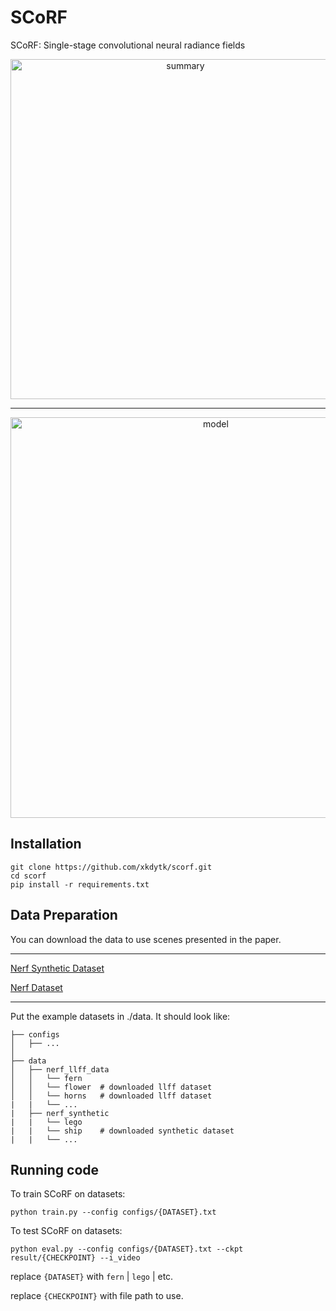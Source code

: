 # SCoRF

SCoRF: Single-stage convolutional neural radiance fields

<p align="center">
  <img width="544" alt="summary" src="https://github.com/user-attachments/assets/f63e9b44-d25c-4938-9ada-0fc7f7b0271e">
</p>

---

<p align="center">
<img width="641" alt="model" src="https://github.com/user-attachments/assets/4d05e965-36d4-43c9-8cf6-15cc116b1b88">
</p>

## Installation

```
git clone https://github.com/xkdytk/scorf.git
cd scorf
pip install -r requirements.txt
```

## Data Preparation
You can download the data to use scenes presented in the paper.

---

[Nerf Synthetic Dataset](http://www.kaggle.com/datasets/nguyenhung1903/nerf-synthetic-dataset/)

[Nerf Dataset](http://www.kaggle.com/datasets/sauravmaheshkar/nerf-dataset)

---

Put the example datasets in ./data. It should look like:
```
├── configs                                                                                                       
│   ├── ...                                                                                     
│                                                                                               
├── data                                                                                                                                                                                                       
│   ├── nerf_llff_data                                                                                                  
│   │   └── fern                                                                                                                             
│   │   └── flower  # downloaded llff dataset                                                                                  
│   │   └── horns   # downloaded llff dataset
|   |   └── ...
|   ├── nerf_synthetic
|   |   └── lego
|   |   └── ship    # downloaded synthetic dataset
|   |   └── ...
```

## Running code

To train SCoRF on datasets: 

```
python train.py --config configs/{DATASET}.txt
```

To test SCoRF on datasets: 

```
python eval.py --config configs/{DATASET}.txt --ckpt result/{CHECKPOINT} --i_video
```

replace `{DATASET}` with `fern` | `lego` | etc.

replace `{CHECKPOINT}` with file path to use.


